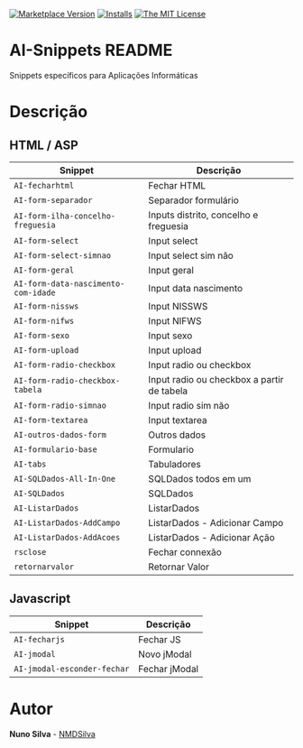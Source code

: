 [![Marketplace Version](https://vsmarketplacebadge.apphb.com/version/NMSilva.aisnippets.svg?style=flat-square)](https://marketplace.visualstudio.com/items?itemName=NMSilva.aisnippets)
[![Installs](https://vsmarketplacebadge.apphb.com/installs-short/NMSilva.aisnippets.svg?style=flat-square)](https://marketplace.visualstudio.com/items?itemName=NMSilva.aisnippets)
[![The MIT License](https://img.shields.io/badge/license-MIT-orange.svg?style=flat-square)](http://opensource.org/licenses/MIT)

# AI-Snippets README

Snippets específicos para Aplicações Informáticas

# Descrição

## HTML / ASP

| Snippet                             | Descrição                                  |
| ----------------------------------- | ------------------------------------------ |
| `AI-fecharhtml`                     | Fechar HTML                                |
| `AI-form-separador`                 | Separador formulário                       |
| `AI-form-ilha-concelho-freguesia`   | Inputs distrito, concelho e freguesia      |
| `AI-form-select`                    | Input select                               |
| `AI-form-select-simnao`             | Input select sim não                       |
| `AI-form-geral`                     | Input geral                                |
| `AI-form-data-nascimento-com-idade` | Input data nascimento                      |
| `AI-form-nissws`                    | Input NISSWS                               |
| `AI-form-nifws`                     | Input NIFWS                                |
| `AI-form-sexo`                      | Input sexo                                 |
| `AI-form-upload`                    | Input upload                               |
| `AI-form-radio-checkbox`            | Input radio ou checkbox                    |
| `AI-form-radio-checkbox-tabela`     | Input radio ou checkbox a partir de tabela |
| `AI-form-radio-simnao`              | Input radio sim não                        |
| `AI-form-textarea`                  | Input textarea                             |
| `AI-outros-dados-form`              | Outros dados                               |
| `AI-formulario-base`                | Formulario                                 |
| `AI-tabs`                           | Tabuladores                                |
| `AI-SQLDados-All-In-One`            | SQLDados todos em um                       |
| `AI-SQLDados`                       | SQLDados                                   |
| `AI-ListarDados`                    | ListarDados                                |
| `AI-ListarDados-AddCampo`           | ListarDados - Adicionar Campo              |
| `AI-ListarDados-AddAcoes`           | ListarDados - Adicionar Ação               |
| `rsclose`                           | Fechar connexão                            |
| `retornarvalor`                     | Retornar Valor                             |

## Javascript

| Snippet                     | Descrição     |
| --------------------------- | ------------- |
| `AI-fecharjs`               | Fechar JS     |
| `AI-jmodal`                 | Novo jModal   |
| `AI-jmodal-esconder-fechar` | Fechar jModal |

# Autor

**Nuno Silva** - [NMDSilva](https://github.com/NMDSilva)
